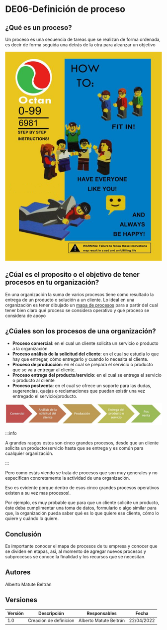 # DE06-Definición de proceso

## ¿Qué es un proceso?

Un proceso es una secuencia de tareas que se realizan de forma ordenada, es decir de forma seguida una detrás de la otra para alcanzar un objetivo

![Ejemplo de proceso](../../static/img/Instrucciones.png)

## ¿Cúal es el proposito o el objetivo de tener procesos en tu organización?

En una organización la suma de varios procesos tiene como resultado la entrega de un producto o solución a un cliente. Lo ideal en una organización es tener dibujado un [mapa de procesos](https://app.diagrams.net/#G1XP29gBirYzY_WuWM-eaHaefx2BdzLPDs) para a partir del cual tener bien claro qué proceso se considera operativo y qué proceso se considera de apoyo

## ¿Cúales son los procesos de una organización?

- **Proceso comercial**: en el cual un cliente solicita un servicio o producto a la organización
- **Proceso análisis de la solicitud del cliente**: en el cual se estudia lo que hay que entregar, cómo entregarlo y cuando lo necesita el cliente.
- **Proceso de producción**: en el cual se prepara el servicio o producto que se va a entregar al cliente.
- **Proceso entrega del producto/servicio**: en el cual se entrega el servicio o producto al cliente
- **Proceso postventa**: en el cual se ofrece un soporte para las dudas, sugerencias, quejas o reclamaciones que puedan existir una vez entregado el servicio/producto.

![Procesos generales](../../static/img/Procesos-generales.png)

:::info

A grandes rasgos estos son cinco grandes procesos, desde que un cliente solicita un producto/servicio hasta que se entrega y es común para cualquier organización.

:::

Pero como estás viendo se trata de procesos que son muy generales y no especifican concretamente la actividad de una organización.

Eso es evidente porque dentro de esos cinco grandes procesos operativos existen a su vez mas procesos!.

Por ejemplo, es muy probable que para que un cliente solicite un producto, éste deba cumplimentar una toma de datos, formulario o algo similar para que, la organización pueda saber qué es lo que quiere ese cliente, cómo lo quiere y cuándo lo quiere.

## Conclusión

Es importante conocer el mapa de procesos de tu empresa y conocer que se dividen en etapas, asi, al momento de agregar nuevos procesos y subprocesos se conoce la finalidad y los recursos que se necesitan.

## Autores

Alberto Matute Beltrán

## Versiones

| Versión | Descripción      | Responsables   | Fecha      |
| ------- | ---------------- | -------------- | ---------- |
| 1.0     | Creación de definicion | Alberto Matute Beltrán | 22/04/2022 |
